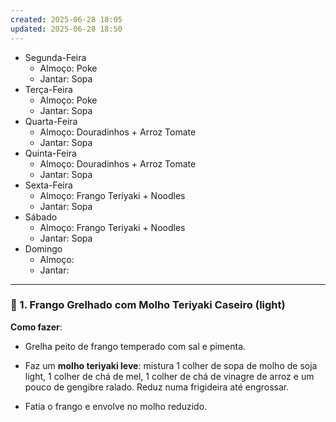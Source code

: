```yaml
---
created: 2025-06-28 18:05
updated: 2025-06-28 18:50
---
```

- Segunda-Feira
	- Almoço: Poke
	- Jantar: Sopa
- Terça-Feira
	- Almoço: Poke
	- Jantar: Sopa
- Quarta-Feira
	- Almoço: Douradinhos + Arroz Tomate
	- Jantar: Sopa
- Quinta-Feira
	- Almoço: Douradinhos + Arroz Tomate
	- Jantar: Sopa
- Sexta-Feira
	- Almoço: Frango Teriyaki + Noodles
	- Jantar: Sopa
- Sábado
	- Almoço: Frango Teriyaki + Noodles
	- Jantar: Sopa
- Domingo
	- Almoço: 
	- Jantar: 


---

### 🍗 1. **Frango Grelhado com Molho Teriyaki Caseiro (light)**

**Como fazer**:

- Grelha peito de frango temperado com sal e pimenta.
    
- Faz um **molho teriyaki leve**: mistura 1 colher de sopa de molho de soja light, 1 colher de chá de mel, 1 colher de chá de vinagre de arroz e um pouco de gengibre ralado. Reduz numa frigideira até engrossar.
    
- Fatia o frango e envolve no molho reduzido.